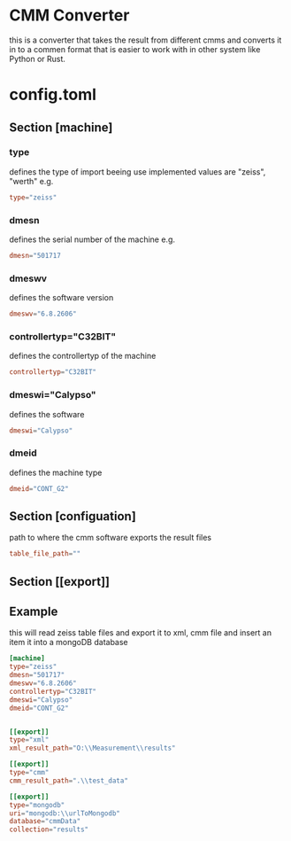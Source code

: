 # CMM Converter

this is a converter that takes the result from different cmms and converts it in to a commen format that is easier to work with in other system like Python or Rust.


# config.toml

## Section \[machine\] 

### type
defines the type of import beeing use 
implemented values are "zeiss", "werth" e.g.
``` toml
type="zeiss"
```


### dmesn
defines the serial number of the machine e.g.
``` toml
dmesn="501717
```

### dmeswv
defines the software version
``` toml
dmeswv="6.8.2606"
```

### controllertyp="C32BIT"
defines the controllertyp of the machine
``` toml
controllertyp="C32BIT"
```

### dmeswi="Calypso"
defines the software
``` toml
dmeswi="Calypso"
```

### dmeid
defines the machine type
``` toml
dmeid="CONT_G2"
```


## Section \[configuation\]
path to where the cmm software exports the result files
``` toml
table_file_path=""
```


## Section \[\[export\]\]



## Example
this will read zeiss table files and export it to xml, cmm file and insert an item it into a mongoDB database

``` toml
[machine]
type="zeiss"
dmesn="501717"
dmeswv="6.8.2606"
controllertyp="C32BIT"
dmeswi="Calypso"
dmeid="CONT_G2"


[[export]]
type="xml"
xml_result_path="O:\\Measurement\\results"

[[export]]
type="cmm"
cmm_result_path=".\\test_data"

[[export]]
type="mongodb"
uri="mongodb:\\urlToMongodb"
database="cmmData"
collection="results"

```

